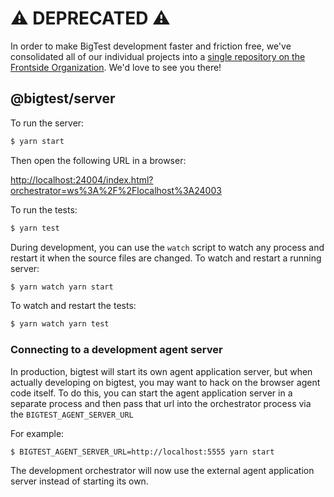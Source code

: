# :warning: DEPRECATED :warning:
In order to make BigTest development faster and friction free, we've consolidated all of our individual projects into a [single repository on the Frontside Organization](https://github.com/thefrontside/bigtest). We'd love to see you there!

## @bigtest/server

To run the server:

``` sh
$ yarn start
```

Then open the following URL in a browser:

<http://localhost:24004/index.html?orchestrator=ws%3A%2F%2Flocalhost%3A24003>


To run the tests:

``` sh
$ yarn test
```

During development, you can use the `watch` script to watch any
process and restart it when the source files are changed. To watch and
restart a running server:

``` sh
$ yarn watch yarn start
```

To watch and restart the tests:

``` sh
$ yarn watch yarn test
```

### Connecting to a development agent server

In production, bigtest will start its own agent application server,
but when actually developing on bigtest, you may want to hack on
the browser agent code itself. To do this, you can start the agent
application server in a separate process and then pass that url into
the orchestrator process via the `BIGTEST_AGENT_SERVER_URL`

For example:

``` shell
$ BIGTEST_AGENT_SERVER_URL=http://localhost:5555 yarn start
```

The development orchestrator will now use the external agent
application server instead of starting its own.
